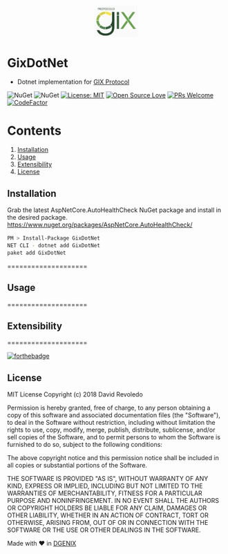 <p align="center">
  <img src="GixDotNetImage.png" alt="GixDotNet" width="100"/>
</p>

GixDotNet
====================
- Dotnet implementation for [GIX Protocol](https://www.bcr.com.ar/Documentos/varios/GIXv1.4.pdf)

![NuGet](https://img.shields.io/nuget/dt/GixDotNet.svg)
![NuGet](https://img.shields.io/nuget/v/GixDotNet.svg)
[![License: MIT](https://img.shields.io/badge/License-MIT-yellow.svg)](https://opensource.org/licenses/MIT)
[![Open Source Love](https://badges.frapsoft.com/os/v1/open-source.svg?v=102)](https://github.com/ellerbrock/open-source-badge/)
[![PRs Welcome](https://img.shields.io/badge/PRs-welcome-brightgreen.svg?style=flat-square)](http://makeapullrequest.com)
[![CodeFactor](https://www.codefactor.io/repository/github/davidrevoledo/aspnetcore.autohealthcheck/badge)](https://www.codefactor.io/repository/github/davidrevoledo/aspnetcore.autohealthcheck)


# Contents
1. [Installation](#installation)
2. [Usage](#usage)
3. [Extensibility](#extensibility)
4. [License](#license)

## <a name="installation"> Installation </a>

Grab the latest AspNetCore.AutoHealthCheck NuGet package and install in the desired package. https://www.nuget.org/packages/AspNetCore.AutoHealthCheck/
```sh
PM > Install-Package GixDotNet
NET CLI - dotnet add GixDotNet 
paket add GixDotNet
```
====================

## <a name="usage"> Usage </a>


====================

## <a name="extensibility"> Extensibility </a>

====================

[![forthebadge](https://forthebadge.com/images/badges/built-with-love.svg)](http://forthebadge.com)

## <a name="license"> License </a>

MIT License
Copyright (c) 2018 David Revoledo

Permission is hereby granted, free of charge, to any person obtaining a copy
of this software and associated documentation files (the "Software"), to deal
in the Software without restriction, including without limitation the rights
to use, copy, modify, merge, publish, distribute, sublicense, and/or sell
copies of the Software, and to permit persons to whom the Software is
furnished to do so, subject to the following conditions:

The above copyright notice and this permission notice shall be included in all
copies or substantial portions of the Software.

THE SOFTWARE IS PROVIDED "AS IS", WITHOUT WARRANTY OF ANY KIND, EXPRESS OR
IMPLIED, INCLUDING BUT NOT LIMITED TO THE WARRANTIES OF MERCHANTABILITY,
FITNESS FOR A PARTICULAR PURPOSE AND NONINFRINGEMENT. IN NO EVENT SHALL THE
AUTHORS OR COPYRIGHT HOLDERS BE LIABLE FOR ANY CLAIM, DAMAGES OR OTHER
LIABILITY, WHETHER IN AN ACTION OF CONTRACT, TORT OR OTHERWISE, ARISING FROM,
OUT OF OR IN CONNECTION WITH THE SOFTWARE OR THE USE OR OTHER DEALINGS IN THE
SOFTWARE.

Made with ❤ in [DGENIX](https://www.dgenix.com/)

